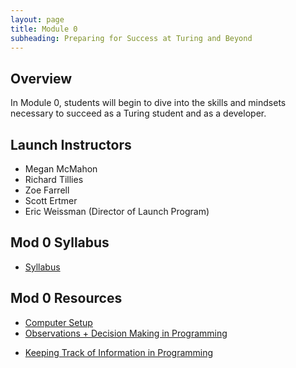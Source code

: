 ```yaml
---
layout: page
title: Module 0
subheading: Preparing for Success at Turing and Beyond
---
```

## Overview

In Module 0, students will begin to dive into the skills and mindsets necessary to succeed as a Turing student and as a developer.

## Launch Instructors

* Megan McMahon
* Richard Tillies
* Zoe Farrell
* Scott Ertmer
* Eric Weissman (Director of Launch Program)

## Mod 0 Syllabus
* [Syllabus](./lessons/syllabus)

## Mod 0 Resources
* [Computer Setup](./lessons/computer-setup)
* [Observations + Decision Making in Programming](./lessons/TechnicalDay1)
<!-- * [Mod 0 Final Project](./projects/Mod0FinalProject) -->
<!-- * [Calendaring](./lessons/Calendaring) -->
<!-- * [Intro to Email](./lessons/IntroToEmail) -->
* [Keeping Track of Information in Programming](./lessons/TechnicalDay2)
<!-- * [Google Suite](./lessons/GoogleSuite) -->
<!-- * [Define the Relationship - Prep](./lessons/define-the-relationship-prep)
* [Peer Review Intro](./lessons/PeerReviewIntro)
* [Mod 0 Final Project](./projects/Mod0FinalProject) -->